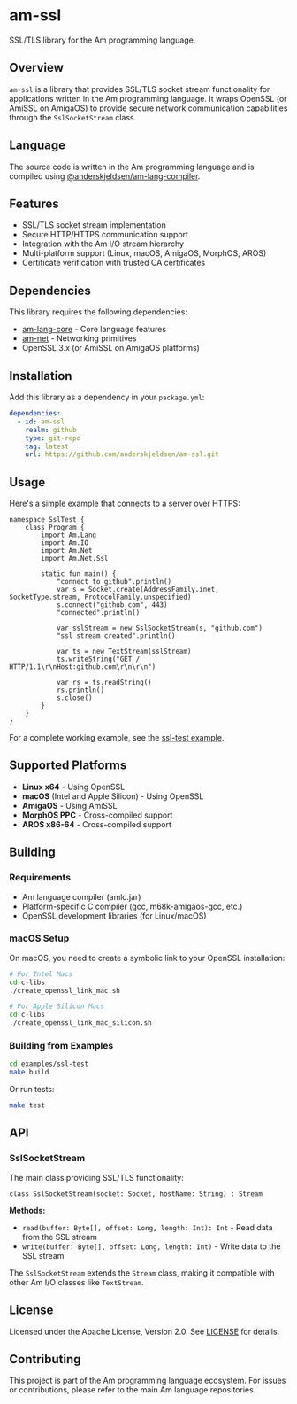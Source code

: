 # am-ssl

SSL/TLS library for the Am programming language.

## Overview

`am-ssl` is a library that provides SSL/TLS socket stream functionality for applications written in the Am programming language. It wraps OpenSSL (or AmiSSL on AmigaOS) to provide secure network communication capabilities through the `SslSocketStream` class.

## Language

The source code is written in the Am programming language and is compiled using [@anderskjeldsen/am-lang-compiler](https://github.com/anderskjeldsen/am-lang-compiler).

## Features

- SSL/TLS socket stream implementation
- Secure HTTP/HTTPS communication support
- Integration with the Am I/O stream hierarchy
- Multi-platform support (Linux, macOS, AmigaOS, MorphOS, AROS)
- Certificate verification with trusted CA certificates

## Dependencies

This library requires the following dependencies:

- [am-lang-core](https://github.com/anderskjeldsen/am-lang-core) - Core language features
- [am-net](https://github.com/anderskjeldsen/am-net) - Networking primitives
- OpenSSL 3.x (or AmiSSL on AmigaOS platforms)

## Installation

Add this library as a dependency in your `package.yml`:

```yaml
dependencies:
  - id: am-ssl
    realm: github
    type: git-repo
    tag: latest
    url: https://github.com/anderskjeldsen/am-ssl.git
```

## Usage

Here's a simple example that connects to a server over HTTPS:

```am
namespace SslTest {
    class Program {
        import Am.Lang
        import Am.IO
        import Am.Net
        import Am.Net.Ssl

        static fun main() {
            "connect to github".println()
            var s = Socket.create(AddressFamily.inet, SocketType.stream, ProtocolFamily.unspecified)
            s.connect("github.com", 443)
            "connected".println()

            var sslStream = new SslSocketStream(s, "github.com")
            "ssl stream created".println()

            var ts = new TextStream(sslStream)
            ts.writeString("GET / HTTP/1.1\r\nHost:github.com\r\n\r\n")

            var rs = ts.readString()
            rs.println()        
            s.close()    
        }
    }
}
```

For a complete working example, see the [ssl-test example](examples/ssl-test).

## Supported Platforms

- **Linux x64** - Using OpenSSL
- **macOS** (Intel and Apple Silicon) - Using OpenSSL
- **AmigaOS** - Using AmiSSL
- **MorphOS PPC** - Cross-compiled support
- **AROS x86-64** - Cross-compiled support

## Building

### Requirements

- Am language compiler (amlc.jar)
- Platform-specific C compiler (gcc, m68k-amigaos-gcc, etc.)
- OpenSSL development libraries (for Linux/macOS)

### macOS Setup

On macOS, you need to create a symbolic link to your OpenSSL installation:

```bash
# For Intel Macs
cd c-libs
./create_openssl_link_mac.sh

# For Apple Silicon Macs
cd c-libs
./create_openssl_link_mac_silicon.sh
```

### Building from Examples

```bash
cd examples/ssl-test
make build
```

Or run tests:

```bash
make test
```

## API

### SslSocketStream

The main class providing SSL/TLS functionality:

```am
class SslSocketStream(socket: Socket, hostName: String) : Stream
```

**Methods:**
- `read(buffer: Byte[], offset: Long, length: Int): Int` - Read data from the SSL stream
- `write(buffer: Byte[], offset: Long, length: Int)` - Write data to the SSL stream

The `SslSocketStream` extends the `Stream` class, making it compatible with other Am I/O classes like `TextStream`.

## License

Licensed under the Apache License, Version 2.0. See [LICENSE](LICENSE) for details.

## Contributing

This project is part of the Am programming language ecosystem. For issues or contributions, please refer to the main Am language repositories.
